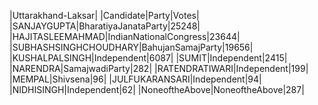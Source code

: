  
|Uttarakhand-Laksar|
|Candidate|Party|Votes|
|SANJAYGUPTA|BharatiyaJanataParty|25248|
|HAJITASLEEMAHMAD|IndianNationalCongress|23644|
|SUBHASHSINGHCHOUDHARY|BahujanSamajParty|19656|
|KUSHALPALSINGH|Independent|6087|
|SUMIT|Independent|2415|
|NARENDRA|SamajwadiParty|282|
|RATENDRATIWARI|Independent|199|
|MEMPAL|Shivsena|96|
|JULFUKARANSARI|Independent|94|
|NIDHISINGH|Independent|62|
|NoneoftheAbove|NoneoftheAbove|287|
